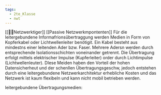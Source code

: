 ```yaml
---
tags:
  - 2te_Klasse
  - nwt
---
```

[[🏳️‍⚧️Netzwerktiger]] [[Passive Netzwerkmpontenten]]
Für die leitergebundene Informafrionsübertraggung werden Medien in Form von Kopferkabel oder Lichtwellenleiter benötigit. Ein Kabel besteht aus mindestns einer leitenden Ader bzw. Faser. Mehrere Adersn werden durch entsprechende Isolationsschichten voneinander getrennt. Die Übertragung erfolgt mittels elektrischer Impulse (Kupferleiter) order durch Lichtimpulse (Lichtwellenleuter). DIese Meiden haben den Vorteil der hohen Datensicherheut und der schenllen Übertragungsgeschw, jedoch entstehen durch eine leitergebundene Netzwerkarchitektur erhebliche Kosten und das Netzwerk ist kaum flexibeln und kann nicht mobil betrieben werden.

leitergebundene Übertragungsmedien: 
